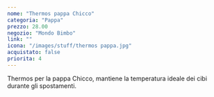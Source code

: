 ```yaml
---
nome: "Thermos pappa Chicco"
categoria: "Pappa"
prezzo: 28.00
negozio: "Mondo Bimbo"
link: ""
icona: "/images/stuff/thermos pappa.jpg"
acquistato: false
priorita: 4
---
```


Thermos per la pappa Chicco, mantiene la temperatura ideale dei cibi durante gli spostamenti.
